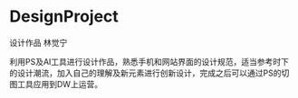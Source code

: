 # DesignProject
设计作品 林觉宁

   利用PS及AI工具进行设计作品，熟悉手机和网站界面的设计规范，适当参考时下的设计潮流，加入自己的理解及新元素进行创新设计，完成之后可以通过PS的切图工具应用到DW上运营。
